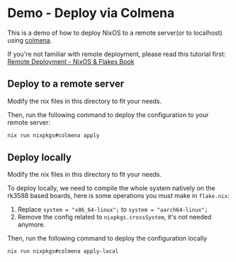 # Demo - Deploy via Colmena

This is a demo of how to deploy NixOS to a remote server(or to localhost) using [colmena](https://github.com/zhaofengli/colmena).

If you're not familiar with remote deployment, please read this tutorial first: [Remote Deployment - NixOS & Flakes Book](https://nixos-and-flakes.thiscute.world/best-practices/remote-deployment)

## Deploy to a remote server

Modify the nix files in this directory to fit your needs.

Then, run the following command to deploy the configuration to your remote server:

```bash
nix run nixpkgs#colmena apply 
```

## Deploy locally

Modify the nix files in this directory to fit your needs.

To deploy locally, we need to compile the whole system natively on the rk3588 based boards, here is some operations you must make in `flake.nix`:

1. Replace `system = "x86_64-linux";` to `system = "aarch64-linux";`
2. Remove the config related to `nixpkgs.crossSystem`, it's not needed anymore.

Then, run the following command to deploy the configuration locally

```bash
nix run nixpkgs#colmena apply-local
```

